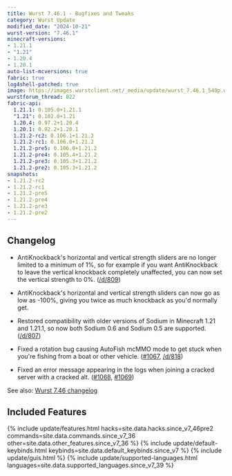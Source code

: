 ```yaml
---
title: Wurst 7.46.1 - Bugfixes and Tweaks
category: Wurst Update
modified_date: "2024-10-21"
wurst-version: "7.46.1"
minecraft-versions:
- 1.21.1
- "1.21"
- 1.20.4
- 1.20.1
auto-list-mcversions: true
fabric: true
log4shell-patched: true
image: https://images.wurstclient.net/_media/update/wurst_7.46.1_540p.webp
wurstforum_thread: 822
fabric-api:
  1.21.1: 0.105.0+1.21.1
  "1.21": 0.102.0+1.21
  1.20.4: 0.97.2+1.20.4
  1.20.1: 0.92.2+1.20.1
  1.21.2-rc2: 0.106.1+1.21.2
  1.21.2-rc1: 0.106.0+1.21.2
  1.21.2-pre5: 0.106.0+1.21.2
  1.21.2-pre4: 0.105.4+1.21.2
  1.21.2-pre3: 0.105.3+1.21.2
  1.21.2-pre2: 0.105.3+1.21.2
snapshots:
- 1.21.2-rc2
- 1.21.2-rc1
- 1.21.2-pre5
- 1.21.2-pre4
- 1.21.2-pre3
- 1.21.2-pre2
---
```

## Changelog

- AntiKnockback's horizontal and vertical strength sliders are no longer limited to a minimum of 1%, so for example if you want AntiKnockback to leave the vertical knockback completely unaffected, you can now set the vertical strength to 0%. ([/d/809](https://wurstforum.net/d/809))

- AntiKnockback's horizontal and vertical strength sliders can now go as low as -100%, giving you twice as much knockback as you'd normally get.

- Restored compatibility with older versions of Sodium in Minecraft 1.21 and 1.21.1, so now both Sodium 0.6 and Sodium 0.5 are supported. ([/d/807](https://wurstforum.net/d/807)) <meta name="affected_hacks" content="X-Ray">

- Fixed a rotation bug causing AutoFish mcMMO mode to get stuck when you're fishing from a boat or other vehicle. ([#1067](https://github.com/Wurst-Imperium/Wurst7/issues/1067), [/d/818](https://wurstforum.net/d/818))

- Fixed an error message appearing in the logs when joining a cracked server with a cracked alt. ([#1068](https://github.com/Wurst-Imperium/Wurst7/issues/1068), [#1069](https://github.com/Wurst-Imperium/Wurst7/pull/1069))

See also: [Wurst 7.46 changelog](/updates/wurst-7-46/)

## Included Features

{% include update/features.html hacks=site.data.hacks.since_v7_46pre2 commands=site.data.commands.since_v7_36 other=site.data.other_features.since_v7_36 %}
{% include update/default-keybinds.html keybinds=site.data.default_keybinds.since_v7 %}
{% include update/guis.html %}
{% include update/supported-languages.html languages=site.data.supported_languages.since_v7_39 %}
